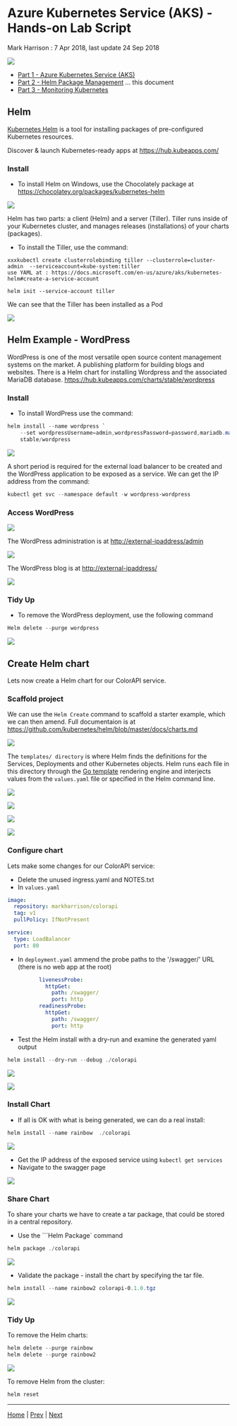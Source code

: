 # Azure Kubernetes Service (AKS) - Hands-on Lab Script

Mark Harrison : 7 Apr 2018, last update 24 Sep 2018

![](Images/AKS.png)

- [Part 1 - Azure Kubernetes Service (AKS)](aks-1.md)
- [Part 2 - Helm Package Management](aks-2.md)  ... this document
- [Part 3 - Monitoring Kubernetes](aks-3.md)

## Helm

[Kubernetes Helm](https://github.com/kubernetes/helm) is a tool for installing packages of pre-configured Kubernetes resources.

Discover & launch  Kubernetes-ready apps at <https://hub.kubeapps.com/>

### Install

- To install Helm on Windows, use the Chocolately package at <https://chocolatey.org/packages/kubernetes-helm>

![](Images/HelmChocolatey.png)

Helm has two parts: a client (Helm) and a server (Tiller). Tiller runs inside of your Kubernetes cluster, and manages releases (installations) of your charts (packages).

- To install the Tiller, use the command:

```text
xxxkubectl create clusterrolebinding tiller --clusterrole=cluster-admin  --serviceaccount=kube-system:tiller
use YAML at : https://docs.microsoft.com/en-us/azure/aks/kubernetes-helm#create-a-service-account  

helm init --service-account tiller
```

We can see that the Tiller has been installed as a Pod

![](Images/HelmTiller.png)

## Helm Example - WordPress

WordPress is one of the most versatile open source content management systems on the market. A publishing platform for building blogs and websites.  There is a Helm chart for installing Wordpress and the associated MariaDB database. <https://hub.kubeapps.com/charts/stable/wordpress>

### Install

- To install WordPress use the command:

```PowerShell
helm install --name wordpress `
    --set wordpressUsername=admin,wordpressPassword=password,mariadb.mariadbRootPassword=secretpassword `
    stable/wordpress
```

![](Images/HelpWordPress.png)

A short period is required for the external load balancer to be created and the WordPress application to be exposed as a service.  We can get the IP address from the command:

```PowerShell
kubectl get svc --namespace default -w wordpress-wordpress
```

### Access WordPress

![](Images/WordPressService.png)

The WordPress administration is at <http://external-ipaddress/admin>

![](Images/WordPressAdmin.png)

The WordPress blog is at <http://external-ipaddress/>

![](Images/WordPressBlog.png)

### Tidy Up

- To remove the WordPress deployment, use the following command

```PowerShell
Helm delete --purge wordpress
```

![](Images/HelmRemoveWordPress.png)

## Create Helm chart

Lets now create a Helm chart for our ColorAPI service.

### Scaffold project

We can use the `Helm Create` command to scaffold a starter example, which we can then amend.  Full documentaion is at <https://github.com/kubernetes/helm/blob/master/docs/charts.md>

![](Images/HelmCreate.png)

 The `templates/ directory` is where Helm finds the definitions for the Services, Deployments and other Kubernetes objects.  Helm runs each file in this directory through the [Go template](https://golang.org/pkg/text/template/) rendering engine and interjects values from the `values.yaml` file or specified in the Helm command line.

 ![](Images/HelmCreateService.png)

![](Images/HelmCreateDeployment.png)

![](Images/HelmCreateValues.png)

![](Images/HelmCreateChart.png)

### Configure chart

Lets make some changes for our ColorAPI service:

- Delete the unused ingress.yaml and NOTES.txt
- In `values.yaml`

```yaml
image:
  repository: markharrison/colorapi
  tag: v1
  pullPolicy: IfNotPresent

service:
  type: LoadBalancer
  port: 80
```

- In `deployment.yaml` ammend the probe paths to the '/swagger/' URL (there is no web app at the root)

```yaml
          livenessProbe:
            httpGet:
              path: /swagger/
              port: http
          readinessProbe:
            httpGet:
              path: /swagger/
              port: http
```

- Test the Helm install with a dry-run and examine the generated yaml output

```PowerShell
helm install --dry-run --debug ./colorapi
```

![](Images/HelmDryRun1.png)

![](Images/HelmDryRun2.png)

### Install Chart

- If all is OK with what is being generated, we can do a real install:

```PowerShell
helm install --name rainbow  ./colorapi
```

![](Images/HelmRainbow.png)

- Get the IP address of the exposed service using `kubectl get services`
- Navigate to the swagger page

![](Images/HelmRainbowSwagger.png)

### Share Chart

To share your charts we have to create a tar package, that could be stored in a central repository.

- Use the ```Helm Package` command

```PowerShell
helm package ./colorapi
```

![](Images/HelmPackage.png)

- Validate the package - install the chart by specifying the tar file.

```PowerShell
helm install --name rainbow2 colorapi-0.1.0.tgz
```

![](Images/HelmRainbow2.png)

### Tidy Up

To remove the Helm charts:

```PowerShell
helm delete --purge rainbow
helm delete --purge rainbow2
```

![](Images/HelmRemoveRainbow.png)

To remove Helm from the cluster:

```PowerShell
helm reset
```

---
[Home](aks-0.md) | [Prev](aks-1.md) | [Next](aks-3.md)
